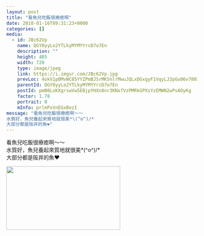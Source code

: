 ```yaml
---
layout: post
title: "看魚兒吃飯很療癒啊" 
date: 2018-01-16T09:31:23+0000 
categories: [] 
media:
  - id: JBc62Vp
    name: QGY0yyLo2YTLkyMYMYYrcD7o7En
    description: ""   
    height: 405
    width: 720
    type: image/jpeg
    link: https://i.imgur.com/JBc62Vp.jpg
    prevLoc: 4okV1p0MvWC85YYZPmBJSrMK5nlrMwuJQLxDGxgyF1VqyLJ3pGu06v7801vRiymAoklrZZH284RzlMMgilzlMJJ9MDHpw55DzrGDSvopWQOBpxIKJqzARlOmcOjrX1Og2Rh5DvGV6YDNF3oMpp1V51F3x3zV0Kk5SpvkXjPLLqCXj2J085BDUZ3w4q2Kq5c6xEDVlDkWiyE7oB7q5qsX3OElGWApHQJPyRrrvvT07xBALqqQcjz9r6v76vSvBxXMnpLvuoZOAL
    parentId: QGY0yyLo2YTLkyMYMYYrcD7o7En
    postId: pmN8LoKXgrswVw5EBjpYHXn8nr3KNxfVzPMRkGPXsYzEMWN2wPsAOyKg
    factor: 1.78
    portrait: 0
    mInfo: prlmPxVnEGxBezI
message: "看魚兒吃飯很療癒啊～～  
水質好，魚兒養起來質地就很美*\(^o^)/*  
大部分都是阪井的魚❤️"
---
```


看魚兒吃飯很療癒啊～～  
水質好，魚兒養起來質地就很美*\(^o^)/*  
大部分都是阪井的魚❤️


[//]: #media:  
<a href="https://i.imgur.com/JBc62Vp.jpg"><img src="https://i.imgur.com/JBc62Vp.jpg" height="168" width="300" /></a> 
 
